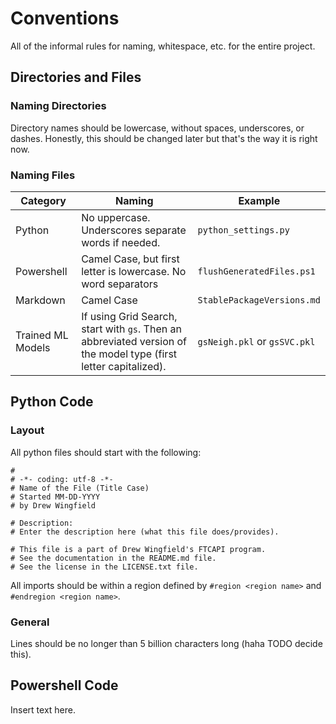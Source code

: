 # Conventions
All of the informal rules for naming, whitespace, etc. for the entire project.

## Directories and Files
### Naming Directories
Directory names should be lowercase, without spaces, underscores, or dashes.
Honestly, this should be changed later but that's the way it is right now.

### Naming Files
Category | Naming | Example |
-|-|-
Python | No uppercase. Underscores separate words if needed. | `python_settings.py`
Powershell | Camel Case, but first letter is lowercase. No word separators | `flushGeneratedFiles.ps1`
Markdown | Camel Case | `StablePackageVersions.md`
Trained ML Models | If using Grid Search, start with `gs`. Then an abbreviated version of the model type (first letter capitalized). | `gsNeigh.pkl` or `gsSVC.pkl`


## Python Code

### Layout
All python files should start with the following:
```
#
# -*- coding: utf-8 -*-
# Name of the File (Title Case)
# Started MM-DD-YYYY
# by Drew Wingfield

# Description:
# Enter the description here (what this file does/provides).

# This file is a part of Drew Wingfield's FTCAPI program.
# See the documentation in the README.md file.
# See the license in the LICENSE.txt file.
```


All imports should be within a region defined by `#region <region name>` and `#endregion <region name>`.



### General
Lines should be no longer than 5 billion characters long (haha TODO decide this).




## Powershell Code
Insert text here.

